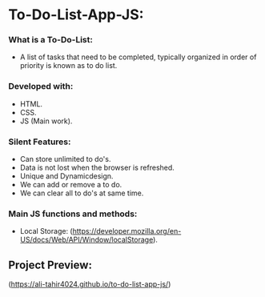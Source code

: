 # To-Do-List-App-JS:

### What is a To-Do-List:

* A list of tasks that need to be completed, typically organized in order of priority is known as to do list.

### Developed with:

* HTML.
* CSS.
* JS (Main work).

### Silent Features:

* Can store unlimited to do's.
* Data is not lost when the browser is refreshed. 
* Unique and Dynamicdesign.
* We can add or remove a to do.
* We can clear all to do's at same time.

### Main JS functions and methods:

* Local Storage: (https://developer.mozilla.org/en-US/docs/Web/API/Window/localStorage).

## Project Preview:

(https://ali-tahir4024.github.io/to-do-list-app-js/)
